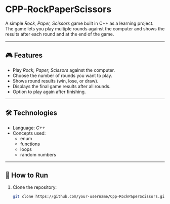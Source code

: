 # CPP-RockPaperScissors

A simple *Rock, Paper, Scissors* game built in C++ as a learning project.  
The game lets you play multiple rounds against the computer and shows the results after each round and at the end of the game.

---

## 🎮 Features
- Play *Rock, Paper, Scissors* against the computer.
- Choose the number of rounds you want to play.
- Shows round results (win, lose, or draw).
- Displays the final game results after all rounds.
- Option to play again after finishing.

---

## 🛠️ Technologies
- Language: *C++*
- Concepts used:
  - enum
  - functions
  - loops
  - random numbers

---

## 🚀 How to Run
1. Clone the repository:
   ```bash
   git clone https://github.com/your-username/Cpp-RockPaperScissors.git
